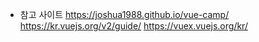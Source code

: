 - 참고 사이트
https://joshua1988.github.io/vue-camp/
https://kr.vuejs.org/v2/guide/
https://vuex.vuejs.org/kr/
